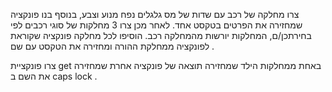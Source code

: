צרו מחלקה של רכב עם שדות של מס גלגלים נפח מנוע וצבע, בנוסף בנו פונקציה שמחזירה את הפרטים בטקסט אחד. לאחר מכן צרו 3 מחלקות של סוגי רכבים לפי בחירתכן/ם, המחלקות יורשות מהמחלקה רכב. הוסיפו לכל מחלקה פונקציה שקוראת לפונקציה ממחלקת ההורה ומחזירה את הטקסט עם שם . 


צרו פונקציית get  באחת ממחלקות הילד שמחזירה תוצאה של פונקציה אחרת שמחזירה את השם ב caps lock .
